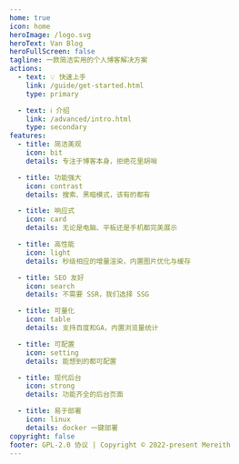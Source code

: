 ```yaml
---
home: true
icon: home
heroImage: /logo.svg
heroText: Van Blog
heroFullScreen: false
tagline: 一款简洁实用的个人博客解决方案
actions:
  - text: 💡 快速上手
    link: /guide/get-started.html
    type: primary

  - text: ℹ️ 介绍
    link: /advanced/intro.html
    type: secondary
features:
  - title: 简洁美观
    icon: bit
    details: 专注于博客本身，拒绝花里胡哨

  - title: 功能强大
    icon: contrast
    details: 搜索、黑暗模式，该有的都有

  - title: 响应式
    icon: card
    details: 无论是电脑、平板还是手机都完美展示

  - title: 高性能
    icon: light
    details: 秒级相应的增量渲染，内置图片优化与缓存

  - title: SEO 友好
    icon: search
    details: 不需要 SSR，我们选择 SSG

  - title: 可量化
    icon: table
    details: 支持百度和GA，内置浏览量统计

  - title: 可配置
    icon: setting
    details: 能想到的都可配置

  - title: 现代后台
    icon: strong
    details: 功能齐全的后台页面

  - title: 易于部署
    icon: linux
    details: docker 一键部署
copyright: false
footer: GPL-2.0 协议 | Copyright © 2022-present Mereith
---
```


<!-- 这是一个博客主页的案例。

要使用此布局，你应该在页面前端设置 `layout: Blog` 和 `home: true`。

相关配置文档请见 [博客主页](https://vuepress-theme-hope.github.io/v2/zh/guide/blog/home/)。 -->
